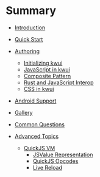 # Summary

- [Introduction](./intro.md)
- [Quick Start](./quick-start.md)
- [Authoring]()
    - [Initializing kwui](./authoring/initialize.md)
    - [JavaScript in kwui](./authoring/javascript.md)
    - [Composite Pattern](./authoring/elements.md)
    - [Rust and JavaScript Interop](./authoring/rust.md)
    - [CSS in kwui](./authoring/css.md)
- [Android Support](./android_support.md)
- [Gallery](./gallery.md)
- [Common Questions](./faq.md)

- [Advanced Topics]()
    - [QuickJS VM](./advanced/quickjs_vm.md)
        - [JSValue Representation](./advanced/quickjs_value.md)
        - [QuickJS Opcodes](./advanced/quickjs_opcode.md)
        - [Live Reload](./advanced/quickjs_reload.md)
